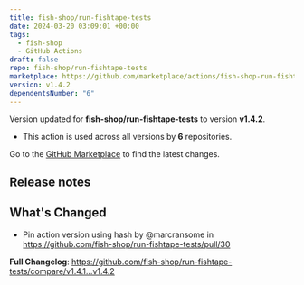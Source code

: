 ```yaml
---
title: fish-shop/run-fishtape-tests
date: 2024-03-20 03:09:01 +00:00
tags:
  - fish-shop
  - GitHub Actions
draft: false
repo: fish-shop/run-fishtape-tests
marketplace: https://github.com/marketplace/actions/fish-shop-run-fishtape-tests
version: v1.4.2
dependentsNumber: "6"
---
```



Version updated for **fish-shop/run-fishtape-tests** to version **v1.4.2**.
- This action is used across all versions by **6** repositories.

Go to the [GitHub Marketplace](https://github.com/marketplace/actions/fish-shop-run-fishtape-tests) to find the latest changes.

## Release notes

## What's Changed

* Pin action version using hash by @marcransome in https://github.com/fish-shop/run-fishtape-tests/pull/30

**Full Changelog**: https://github.com/fish-shop/run-fishtape-tests/compare/v1.4.1...v1.4.2
